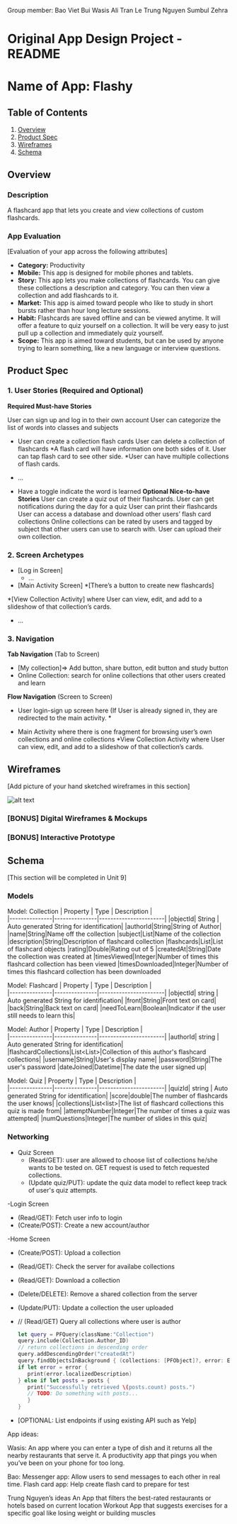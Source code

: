 Group member:
Bao Viet Bui
Wasis Ali
Tran Le
Trung Nguyen
Sumbul Zehra

Original App Design Project - README
===


# Name of App: Flashy

## Table of Contents
1. [Overview](#Overview)
1. [Product Spec](#Product-Spec)
1. [Wireframes](#Wireframes)
2. [Schema](#Schema)

## Overview
### Description

A flashcard app that lets you create and view collections of custom flashcards. 

### App Evaluation
[Evaluation of your app across the following attributes]
- **Category:** Productivity
- **Mobile:**  This app is designed for mobile phones and tablets.
- **Story:** This app lets you make collections of flashcards. You can give these collections a description and category. You can then view a collection and add flashcards to it. 
- **Market:** This app is aimed toward people who like to study in short bursts rather than hour long lecture sessions.
- **Habit:** Flashcards are saved offline and can be viewed anytime. It will offer a feature to quiz yourself on a collection. It will be very easy to just pull up a collection and immediately quiz yourself.
- **Scope:** This app is aimed toward students, but can be used by anyone trying to learn something, like a new language or interview questions.

## Product Spec

### 1. User Stories (Required and Optional)

**Required Must-have Stories**

User can sign up and log in to their own account
User can categorize the list of words into classes and subjects
* User can create a collection flash cards
User can delete a collection of flashcards
*A flash card will have information one both sides of it. User can tap flash card to see other side.
*User can have multiple collections of flash cards.
* ...

*  Have a toggle indicate the word is learned
**Optional Nice-to-have Stories**
User can create a quiz out of their flashcards.
User can get notifications during the day for a quiz
User can print their flashcards
User can access a database and download other users’ flash card collections
Online collections can be rated by users and tagged by subject that other users can use to search with.
User can upload their own collection.

### 2. Screen Archetypes

* [Log in Screen]
   * ...
* [Main Activity Screen]
   *[There’s a button to create new flashcards]

*[View Collection Activity] where User can view, edit, and add to a slideshow of that collection’s cards.

   * ...

### 3. Navigation

**Tab Navigation** (Tab to Screen)

* [My collection]=> Add button, share button, edit button and study button
* Online Collection: search for online collections that other users created and learn




**Flow Navigation** (Screen to Screen)

* User login-sign up screen here (If User is already signed in, they are redirected to the main activity.
   * 
   
* Main Activity where there is one fragment for browsing user’s own collections and online collections 
*View Collection Activity where User can view, edit, and add to a slideshow of that collection’s cards.
   
   

## Wireframes
[Add picture of your hand sketched wireframes in this section]

![alt text](https://i.imgur.com/ysRRL8f.jpg?1 "image Title")

### [BONUS] Digital Wireframes & Mockups

### [BONUS] Interactive Prototype

## Schema 
[This section will be completed in Unit 9]
### Models


Model: Collection
|   Property    |      Type     |       Description     |  
|---------------|---------------|-----------------------|
|objectId|   String      | Auto generated String for identification|
|authorId|String|String of Author|
|name|String|Name off the collection
|subject|List<String>|Name of the collection
|description|String|Description of flashcard collection
|flashcards|List<Flashcard>|List of flashcard objects
|rating|Double|Rating out of 5
|createdAt|String|Date the collection was created at
|timesViewed|Integer|Number of times this flashcard collection has been viewed
|timesDownloaded|Integer|Number of times this flashcard collection has been downloaded
  
  Model: Flashcard
  |   Property    |      Type     |       Description     |  
  |---------------|---------------|-----------------------|
  |objectId|   string      | Auto generated String for identification|
  |front|String|Front text on card|
  |back|String|Back text on card|
  |needToLearn|Boolean|Indicator if the user still needs to learn this|

   Model: Author
  |   Property    |      Type     |       Description     |  
  |---------------|---------------|-----------------------|
  |authorId|   string      | Auto generated String for identification|
  |flashcardCollections|List<List<Flashcard>>|Collection of this author's flashcard collections|
  |username|String|User's display name|
  |password|String|The user's password
  |dateJoined|Datetime|The date the user signed up|
  
   Model: Quiz
  |   Property    |      Type     |       Description     |  
  |---------------|---------------|-----------------------|
  |quizId|   string      | Auto generated String for identification|
  |score|double|The number of flashcards the user knows|
  |collections|List<list<flashcards>>|The list of flashcard collections this quiz is made from|
  |attemptNumber|Integer|The number of times a quiz was attempted|
  |numQuestions|Integer|The number of slides in this quiz|
  




### Networking
- Quiz Screen
  - (Read/GET): user are allowed to choose list of collections he/she wants to be tested on. GET request is used to fetch requested collections. 
  - (Update quiz/PUT): update the quiz data model to reflect keep track of user's quiz attempts. 
  
-Login Screen
  - (Read/GET): Fetch user info to login
  - (Create/POST): Create a new account/author
  
-Home Screen
  - (Create/POST): Upload a collection
  - (Read/GET): Check the server for availabe collections
  - (Read/GET): Download a collection
  - (Delete/DELETE): Remove a shared collection from the server
  - (Update/PUT): Update a collection the user uploaded
  
  
- // (Read/GET) Query all collections where user is author
  ```swift
  let query = PFQuery(className:"Collection")
  query.include(Collection.Author_ID)
  // return collections in descending order
  query.addDescendingOrder("createdAt")
  query.findObjectsInBackground { (collections: [PFObject]?, error: Error?) in
  if let error = error {
     print(error.localizedDescription)
  } else if let posts = posts {
     print("Successfully retrieved \(posts.count) posts.")
     // TODO: Do something with posts...
     }
  }
- [OPTIONAL: List endpoints if using existing API such as Yelp]

App ideas:

Wasis:
An app where you can enter a type of dish and it returns all the nearby restaurants that serve it.
A productivity app that pings you when you’ve been on your phone for too long.


Bao:
Messenger app: Allow users to send messages to each other in real time.
Flash card app: Help create flash card to prepare for test

Trung Nguyen’s ideas
An App that filters the best-rated restaurants or hotels based on current location
Workout App that suggests exercises for a specific goal like losing weight or building muscles


